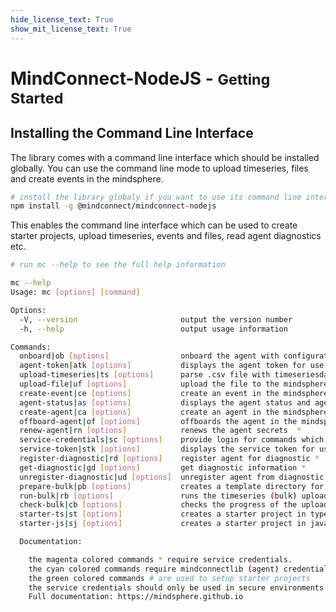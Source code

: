```yaml
---
hide_license_text: True
show_mit_license_text: True
---
```


# MindConnect-NodeJS - <small>Getting Started</small>

## Installing the Command Line Interface

The library comes with a command line interface which should be installed globally.
You can use the command line mode to upload timeseries, files and create events in the mindsphere.

```bash
# install the library globaly if you want to use its command line interface.
npm install -g @mindconnect/mindconnect-nodejs
```

This enables the command line interface which can be used to create starter projects, upload timeseries, events and files, read agent diagnostics etc.

```bash
# run mc --help to see the full help information

mc --help
Usage: mc [options] [command]

Options:
  -V, --version                       output the version number
  -h, --help                          output usage information

Commands:
  onboard|ob [options]                onboard the agent with configuration stored in the config file
  agent-token|atk [options]           displays the agent token for use in other tools (e.g. postman)
  upload-timeseries|ts [options]      parse .csv file with timeseriesdata and upload the timeseries data to mindsphere
  upload-file|uf [options]            upload the file to the mindsphere file service (optional: passkey) *
  create-event|ce [options]           create an event in the mindsphere (optional: passkey) *
  agent-status|as [options]           displays the agent status and agent onboarding status *
  create-agent|ca [options]           create an agent in the mindsphere *
  offboard-agent|of [options]         offboards the agent in the mindsphere *
  renew-agent|rn [options]            renews the agent secrets  *
  service-credentials|sc [options]    provide login for commands which require technical user credentials *
  service-token|stk [options]         displays the service token for use in other tools (e.g. postman) *
  register-diagnostic|rd [options]    register agent for diagnostic *
  get-diagnostic|gd [options]         get diagnostic information *
  unregister-diagnostic|ud [options]  unregister agent from diagnostic *
  prepare-bulk|pb [options]           creates a template directory for timeseries (bulk) upload *
  run-bulk|rb [options]               runs the timeseries (bulk) upload job from <directoryname> directory *
  check-bulk|cb [options]             checks the progress of the upload jobs from <directoryname> directory *
  starter-ts|st [options]             creates a starter project in typescript #
  starter-js|sj [options]             creates a starter project in javascript #

  Documentation:

    the magenta colored commands * require service credentials.
    the cyan colored commands require mindconnectlib (agent) credentials
    the green colored commands # are used to setup starter projects
    the service credentials should only be used in secure environments for setup tasks
    Full documentation: https://mindsphere.github.io

```
